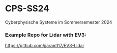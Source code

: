 # CPS-SS24
Cyberphysische Systeme im Sommersemester 2024



### Example Repo for Lidar with EV3:
https://github.com/jjaram117/EV3-Lidar